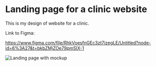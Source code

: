# Landing page for a clinic website

This is my design of website for a clinic.

Link to Figma: 

https://www.figma.com/file/RhkVoesfnGEc3zt7izegLE/Untitled?node-id=6%3A27&t=bkbZMjZOe79pmSlX-1

![Landing page with mockup](https://user-images.githubusercontent.com/120313863/230901699-36a5a865-d7f9-4704-8b7d-2ab7f2e4132c.png)
